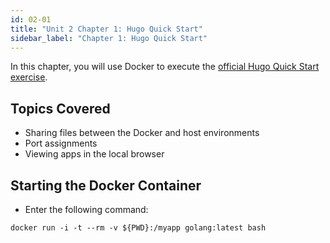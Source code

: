 ```yaml
---
id: 02-01
title: "Unit 2 Chapter 1: Hugo Quick Start"
sidebar_label: "Chapter 1: Hugo Quick Start"
---
```


In this chapter, you will use Docker to execute the [official Hugo Quick Start exercise](https://gohugo.io/getting-started/quick-start/).

## Topics Covered
* Sharing files between the Docker and host environments
* Port assignments
* Viewing apps in the local browser

## Starting the Docker Container
* Enter the following command:
```
docker run -i -t --rm -v ${PWD}:/myapp golang:latest bash
```

